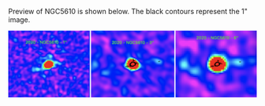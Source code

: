 Preview of NGC5610 is shown below. The black contours represent the 1" image. 

![NGC5610](NGC5610.png "NGC5610")


